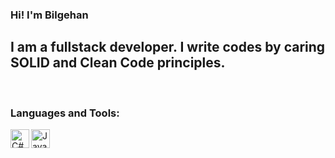 ### Hi! I'm Bilgehan

## I am a fullstack developer. I write codes by caring SOLID and Clean Code principles.

<br />

### Languages and Tools:

[<img align="left" alt="C#" width="30px" src="https://raw.githubusercontent.com/jmnote/z-icons/master/svg/csharp.svg" />][csharp]
[<img align="left" alt="Java" width="30px" src="https://raw.githubusercontent.com/jmnote/z-icons/master/svg/java.svg" />][java]

<br />
<br />


[csharp]: https://tr.wikipedia.org/wiki/C_Sharp
[java]: https://tr.wikipedia.org/wiki/Java_(programlama_dili)
